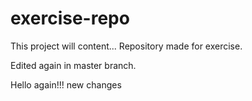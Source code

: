 # exercise-repo

This project will content... Repository made for exercise.

Edited again in master branch.

Hello again!!!
new changes


